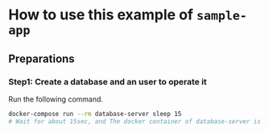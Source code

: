 # How to use this example of `sample-app`
## Preparations
### Step1: Create a database and an user to operate it
Run the following command.

```bash
docker-compose run --rm database-server sleep 15
# Wait for about 15sec, and The docker container of database-server is destroyed.
```